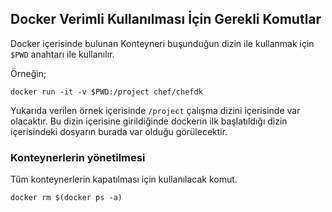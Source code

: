 ## Docker Verimli Kullanılması İçin Gerekli Komutlar

Docker içerisinde bulunan Konteyneri buşunduğun dizin ile kullanmak için `$PWD` anahtarı ile kullanılır.


Örneğin;

`docker run -it -v $PWD:/project chef/chefdk`

Yukarıda verilen örnek içerisinde `/project` çalışma dizini içerisinde var olacaktır. Bu dizin içerisine girildiğinde dockerın ilk başlatıldığı dizin içerisindeki dosyarın burada var olduğu görülecektir. 


### Konteynerlerin yönetilmesi

Tüm konteynerlerin kapatılması için kullanılacak komut.

`docker rm $(docker ps -a)`



